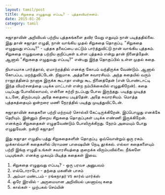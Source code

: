 ```yaml
---
layout: tamil/post
title: சிறுகதை எழுதுவது எப்படி? - புத்தகவிமர்சனம்.
date: 2015-01-26
category: tamil
---
```


சுஜாதாவின் அறிவியல் பற்றிய புத்தகங்களை தவிர வேறு எதுவும் நான் படித்ததில்லை. இது தான் சுஜாதா எழுதி, நான் வாங்கிய முதல் சிறுகதை தொகுப்பு. "சிறுகதை எழுதுவது எப்படி?" - புத்தக தலைப்பை மட்டும் பார்த்துவிட்டு நான் வாங்கிய புத்தகம். சிறுகதை எழுதுவதை பற்றிய குறிப்புகள் உள்ள புத்தகம் என்று தான் நினைத்தேன். ஆனால் "சிறுகதை எழுதுவது எப்படி?" என்பது இந்த தொகுப்பில் உள்ள முதல் கதை.

நியாயமாக பார்த்தால், ஏமாற்றத்தில் எனக்கு கோபம் வந்திருக்க வேண்டும். ஆனால் கோபப்பட மறந்துவிட்டேன். நிஜமாக. அத்தனை சுவாரசியம். அந்த கதையில் வரும் ராஜரத்தினம் நானாக இருக்க கூடாதா என்று கூட நினைத்தேன் (என் பொண்டாட்டி இந்த விமர்சனத்தை படிக்க மாட்டாள் என்ற நம்பிக்கையில் எழுதுகிறேன்). கதை படிப்பது போலில்லாமல், என்னை சுற்றி நடப்பது போல இருந்தது. படித்து முடித்த உடனே, திரும்பவும் அதே கதையை படித்தேன். அதே சுவாரசியம். மொத்த புத்தகத்தையும் ஒன்றரை மணி நேரத்தில் படித்து முடித்துவிட்டேன்.

சுஜாதாவின் கதைகளை பற்றி மற்றவர் சொல்லி கேட்டிருக்கிறேன். இப்பொழுது எனக்கே தெரியும். இன்னும் நிறைய சிறுகதை தொகுப்புகள் படிக்க எண்ணி இருக்கிறேன். எனக்கும் சிறுகதைகள் எழுதவேண்டும் போலிருக்கிறது. நேரம் அமையும் போது எழுதுவேன். நன்றி சுஜாதா!

இது சுஜாதா எழுதிய பத்து சிறுகதைகளின் தொகுப்பு. ஒவ்வொன்றும் ஒரு ரகம். முக்கால்வாசி கதைகளில் பிராமண பாஷையின் நெடி தூக்கல். எல்லா கதைகளையும் பற்றி இங்கு எழுதி உங்கள் சுவாரசியத்தை குறைக்க விரும்பவில்லை. நீங்களே படியுங்கள். எனக்கு முகவும் பிடித்த கதைகள் இவை.

1. சிறுகதை எழுதுவது எப்படி? - ஒரு பரவச அனுபவம் <br/>
2. எல்டொராடோ - தந்தை மகனின் பாசம் <br/>
3. அம்மா மண்டபம் - ரங்கநாதர் vs கார்ல் மார்க்ஸ் <br/>
4. ஒரே இரவில் - அருமையான அறிவியல் புலனாய்வு கதை <br/>
5. கால்கள் - முற்பகல் செய்யின்
